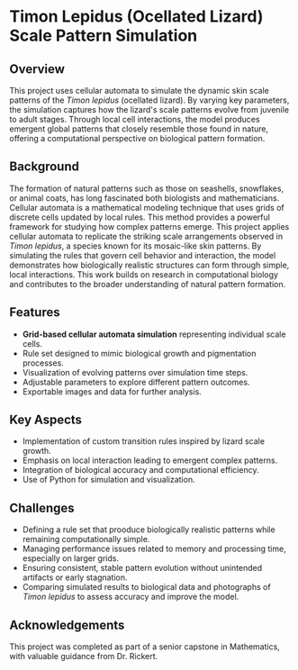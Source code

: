# Timon Lepidus (Ocellated Lizard) Scale Pattern Simulation

## Overview
This project uses cellular automata to simulate the dynamic skin scale patterns of the *Timon lepidus* (ocellated lizard). By varying key parameters, the simulation captures how the lizard's scale patterns evolve from juvenile to adult stages. Through local cell interactions, the model produces emergent global patterns that closely resemble those found in nature, offering a computational perspective on biological pattern formation. 

## Background
The formation of natural patterns such as those on seashells, snowflakes, or animal coats, has long fascinated both biologists and mathematicians. Cellular automata is a mathematical modeling technique that uses grids of discrete cells updated by local rules. This method provides a powerful framework for studying how complex patterns emerge. This project applies cellular automata to replicate the striking scale arrangements observed in *Timon lepidus*, a species known for its mosaic-like skin patterns. By simulating the rules that govern cell behavior and interaction, the model demonstrates how biologically realistic structures can form through simple, local interactions. This work builds on research in computational biology and contributes to the broader understanding of natural pattern formation. 

## Features
 - **Grid-based cellular automata simulation** representing individual scale cells.
 - Rule set designed to mimic biological growth and pigmentation processes.
 - Visualization of evolving patterns over simulation time steps.
 - Adjustable parameters to explore different pattern outcomes.
 - Exportable images and data for further analysis.

## Key Aspects
 - Implementation of custom transition rules inspired by lizard scale growth.
 - Emphasis on local interaction leading to emergent complex patterns.
 - Integration of biological accuracy and computational efficiency.
 - Use of Python for simulation and visualization.

## Challenges
 - Defining a rule set that prooduce biologically realistic patterns while remaining computationally simple.
 - Managing performance issues related to memory and processing time, especially on larger grids.
 - Ensuring consistent, stable pattern evolution without unintended artifacts or early stagnation.
 - Comparing simulated results to biological data and photographs of *Timon lepidus* to assess accuracy and improve the model.

## Acknowledgements
This project was completed as part of a senior capstone in Mathematics, with valuable guidance from Dr. Rickert.
